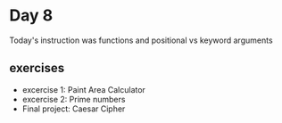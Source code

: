 # Day 8

Today's instruction was functions and positional vs keyword arguments

## exercises

- excercise 1: Paint Area Calculator
- excercise 2: Prime numbers
- Final project: Caesar Cipher
